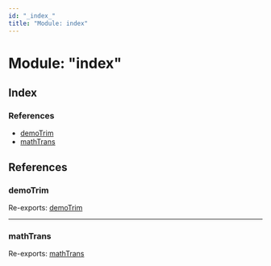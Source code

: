 ```yaml
---
id: "_index_"
title: "Module: index"
---
```


# Module: "index"

## Index

### References

* [demoTrim](_index_.md#demotrim)
* [mathTrans](_index_.md#mathtrans)

## References

### demoTrim

Re-exports: [demoTrim](_helper_.md#demotrim)

___

### mathTrans

Re-exports: [mathTrans](_helper_.md#mathtrans)
